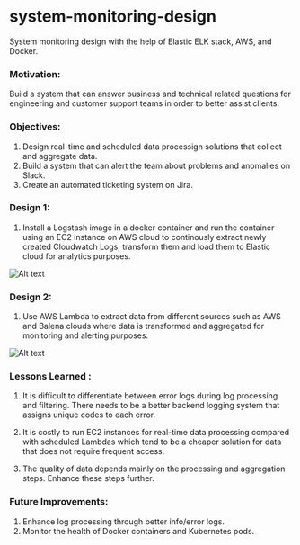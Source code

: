 # system-monitoring-design
System monitoring design with the help of Elastic ELK stack, AWS, and Docker.

### Motivation:
Build a system that can answer business and technical related questions for 
engineering and customer support teams in order to better assist clients.

### Objectives:
1. Design real-time and scheduled data processign solutions that collect and aggregate data.
2. Build a system that can alert the team about problems and anomalies on Slack.
3. Create an automated ticketing system on Jira.

### Design 1:
1. Install a Logstash image in a docker container and run the container using an EC2
instance on AWS cloud to continously extract newly created Cloudwatch Logs, transform them and 
load them to Elastic cloud for analytics purposes.

![Alt text](images/design1.png?raw=true "Title")


### Design 2:
1. Use AWS Lambda to extract data from different sources such as AWS and Balena
clouds where data is transformed and aggregated for monitoring and alerting purposes.

![Alt text](images/design2.png?raw=true "Title")


### Lessons Learned :
1. It is difficult to differentiate between error logs during log processing and filtering. 
There needs to be a better backend logging system that assigns unique codes to each error.

2. It is costly to run EC2 instances for real-time data processing compared with scheduled 
Lambdas which tend to be a cheaper solution for data that does not require frequent access.

3. The quality of data depends mainly on the processing and aggregation steps. Enhance these
steps further.

### Future Improvements:
1. Enhance log processing through better info/error logs.
2. Monitor the health of Docker containers and Kubernetes pods.
